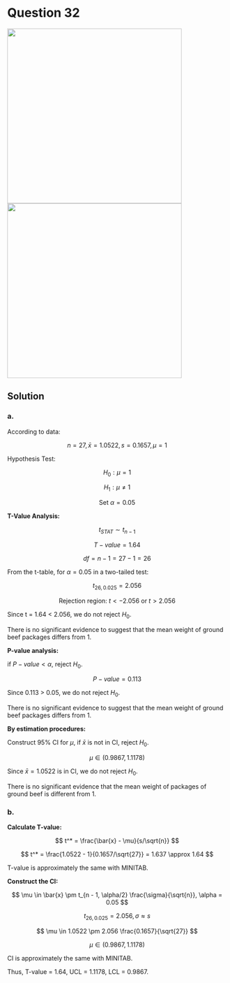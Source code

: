 # Question 32
<img src="https://github.com/user-attachments/assets/daf6870f-5b5a-417c-9aa5-216e27e7649b" width="400">
<img src="https://github.com/user-attachments/assets/9f1406c9-37a4-4def-93eb-f91c18498e5b" width="400">

## Solution

### a.

According to data:

$$
n=27, \bar{x}=1.0522, s=0.1657,μ = 1
$$

Hypothesis Test:

$$
H_0: \mu = 1
$$

$$
H_1: \mu \neq 1
$$


$$
\text{Set } \alpha = 0.05
$$

**T-Value Analysis:**

$$
t_{STAT} \sim t_{n-1}
$$

$$
T-value = 1.64
$$

$$
df = n - 1 = 27 - 1 = 26
$$

From the t-table, for $\alpha = 0.05$ in a two-tailed test:

$$
t_{26, 0.025} = 2.056
$$

$$
\text{Rejection region: } t < -2.056 \text{ or } t > 2.056
$$

Since t = 1.64 < 2.056, we do not reject $H_0$.

There is no significant evidence to suggest that the mean weight of ground beef packages differs from 1.

**P-value analysis:**

if $P-value < \alpha$, reject $H_0$.

$$
P-value = 0.113
$$

Since 0.113 > 0.05, we do not reject $H_0$.

There is no significant evidence to suggest that the mean weight of ground beef packages differs from 1.

**By estimation procedures:**

Construct 95% CI for $\mu$, if $\bar{x}$ is not in CI, reject $H_0$.

$$
\mu \in (0.9867, 1.1178)
$$

Since $\bar{x}=1.0522$ is in CI, we do not reject $H_0$.

There is no significant evidence that the mean weight of packages of ground beef is different from 1.

### b.

**Calculate T-value:**

$$
t^* = \frac{\bar{x} - \mu}{s/\sqrt{n}}
$$

$$
t^* = \frac{1.0522 - 1}{0.1657/\sqrt{27}} = 1.637 \approx 1.64
$$

T-value is approximately the same with MINITAB.

**Construct the CI:**

$$
\mu \in \bar{x} \pm t_{n - 1, \alpha/2} \frac{\sigma}{\sqrt{n}}, \alpha = 0.05
$$

$$
t_{26, 0.025} = 2.056, \sigma \approx s
$$

$$
\mu \in 1.0522 \pm 2.056 \frac{0.1657}{\sqrt{27}}
$$

$$
\mu \in (0.9867, 1.1178)
$$

CI is approximately the same with MINITAB.

Thus, T-value = 1.64, UCL = 1.1178, LCL = 0.9867.
